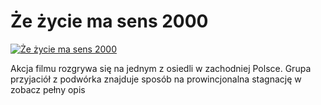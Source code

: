 Że życie ma sens 2000 
=============
[![Że życie ma sens 2000 ](http://vidos.pl/images/player.gif)](http://vidos.pl/e-zycie-ma-sens-2000)

 Akcja filmu rozgrywa się na jednym z osiedli w zachodniej Polsce. Grupa przyjaciół z podwórka znajduje sposób na prowincjonalna stagnację w zobacz pełny opis

